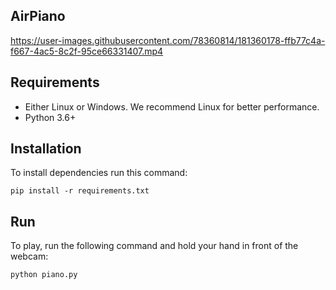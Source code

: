 ## AirPiano

https://user-images.githubusercontent.com/78360814/181360178-ffb77c4a-f667-4ac5-8c2f-95ce66331407.mp4


## Requirements
- Either Linux or Windows. We recommend Linux for better performance.
- Python 3.6+


## Installation

To install dependencies run this command:
```
pip install -r requirements.txt
```
## Run 

To play, run the following command and hold your hand in front of the webcam:

```
python piano.py 
```
